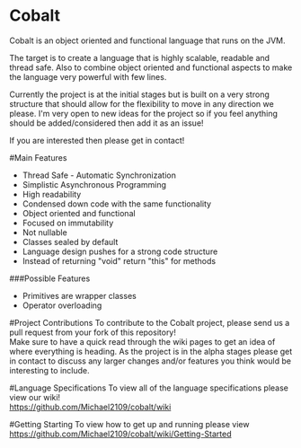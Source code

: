 # Cobalt

Cobalt is an object oriented and functional language that runs on the JVM.

The target is to create a language that is highly scalable, readable and thread safe. Also to combine object oriented and functional aspects to make the language very powerful with few lines. 

Currently the project is at the initial stages but is built on a very strong structure that should allow for the flexibility to move in any direction we please. I'm very open to new ideas for the project so if you feel anything should be added/considered then add it as an issue!   

If you are interested then please get in contact!   

#Main Features
* Thread Safe - Automatic Synchronization  
* Simplistic Asynchronous Programming  
* High readability   
* Condensed down code with the same functionality   
* Object oriented and functional  
* Focused on immutability
* Not nullable
* Classes sealed by default
* Language design pushes for a strong code structure  
* Instead of returning "void" return "this" for methods  

###Possible Features
* Primitives are wrapper classes  
* Operator overloading

#Project Contributions
To contribute to the Cobalt project, please send us a pull request from your fork of this repository!  
Make sure to have a quick read through the wiki pages to get an idea of where everything is heading. 
As the project is in the alpha stages please get in contact to discuss any larger changes and/or features you think would be interesting to include. 

#Language Specifications
To view all of the language specifications please view our wiki!  
https://github.com/Michael2109/cobalt/wiki

#Getting Starting
To view how to get up and running please view  
https://github.com/Michael2109/cobalt/wiki/Getting-Started
